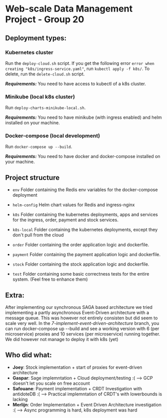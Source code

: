 # Web-scale Data Management Project - Group 20

## Deployment types:

### **Kubernetes cluster**

Run the `deploy-cloud.sh` script. If you get the following error `error when creating "k8s/ingress-service.yaml"`, run `kubectl apply -f k8s/`. To delete, run the `delete-cloud.sh` script.

***Requirements:*** You need to have access to kubectl of a k8s cluster.

### **Minikube** (local k8s cluster)

Run `deploy-charts-minikube-local.sh`.

***Requirements:*** You need to have minikube (with ingress enabled) and helm installed on your machine.

### **Docker-compose** (local development)

Run `docker-compose up --build`.

***Requirements:*** You need to have docker and docker-compose installed on your machine.

## Project structure

* `env`
    Folder containing the Redis env variables for the docker-compose deployment
    
* `helm-config` 
   Helm chart values for Redis and ingress-nginx
        
* `k8s`
    Folder containing the kubernetes deployments, apps and services for the ingress, order, payment and stock services.

* `k8s-local`
    Folder containing the kubernetes deployments, except they don't pull from the cloud

* `order`
    Folder containing the order application logic and dockerfile. 
    
* `payment`
    Folder containing the payment application logic and dockerfile. 

* `stock`
    Folder containing the stock application logic and dockerfile. 

* `test`
    Folder containing some basic correctness tests for the entire system. (Feel free to enhance them)
    
## Extra:
After implementing our synchronous SAGA based architecture we tried implementing a partly asynchronous Event-Driven architecture with a message queue. This was however not entirely consisten but did seem to scale very well. In the _7-implement-event-driven-architecture_ branch, you can run docker-compose up --build and see a working version with 6 (per microservice) proxies and 10 services (per microservice) running together. We did however not manage to deploy it with k8s (yet)
   
## Who did what:
- **Joey**: Stock implementation + start of proxies for event-driven architecture
- **Gaspar**: Sage implemntation + Cloud deployment/testing :( --> GCP doesn't let you scale on free account
- **Safouane**: Payment implementation + CRDT Investigation with antidoteDB :( --> Practical implemntation of CRDT's with lowerbounds is lacking
- **Merlijn**: Order Implementation + Event Driven Architecture investigation :( --> Async programming is hard, k8s deployment was hard
